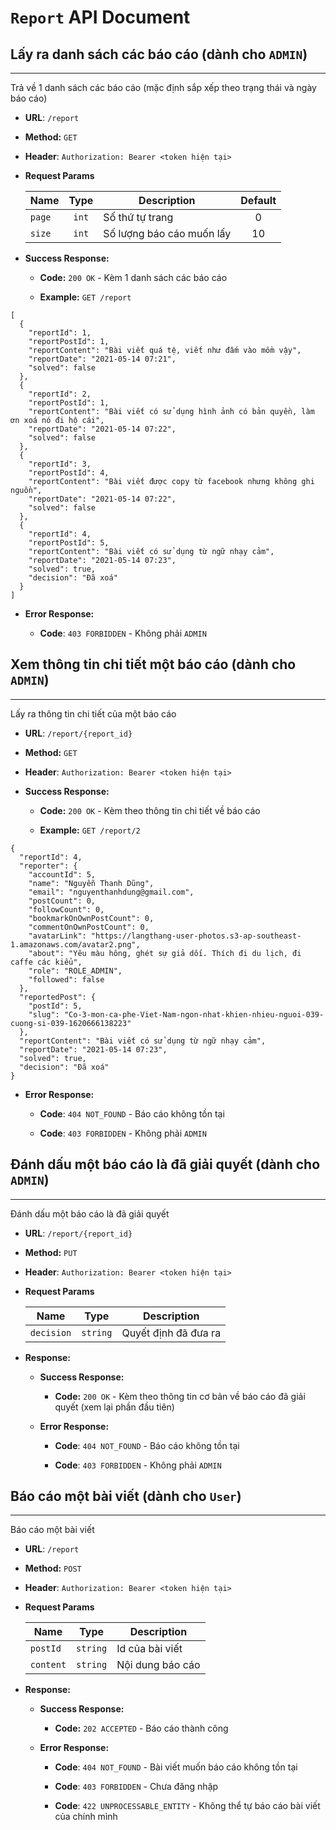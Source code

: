 # `Report` API Document

## Lấy ra danh sách các báo cáo (dành cho `ADMIN`)

----
Trả về 1 danh sách các báo cáo (mặc định sắp xếp theo trạng thái và ngày báo cáo)

* **URL**: `/report`

* **Method:** `GET`

* **Header**: `Authorization: Bearer <token hiện tại>`

* **Request Params**

  | Name    | Type    | Description                 | Default   |
  | ------- |:------: | ------------                | :-------: |
  | `page`  | `int`   | Số thứ tự trang             | 0         |
  | `size`  | `int`   | Số lượng báo cáo muốn lấy   | 10        |
  
* **Success Response:**

    * **Code:** `200 OK` - Kèm 1 danh sách các báo cáo

    * **Example:** `GET /report`
    
```json5
[
  {
    "reportId": 1,
    "reportPostId": 1,
    "reportContent": "Bài viết quá tệ, viết như đấm vào mồm vậy",
    "reportDate": "2021-05-14 07:21",
    "solved": false
  },
  {
    "reportId": 2,
    "reportPostId": 1,
    "reportContent": "Bài viết có sử dụng hình ảnh có bản quyền, làm ơn xoá nó đi hộ cái",
    "reportDate": "2021-05-14 07:22",
    "solved": false
  },
  {
    "reportId": 3,
    "reportPostId": 4,
    "reportContent": "Bài viết được copy từ facebook nhưng không ghi nguồn",
    "reportDate": "2021-05-14 07:22",
    "solved": false
  },
  {
    "reportId": 4,
    "reportPostId": 5,
    "reportContent": "Bài viết có sử dụng từ ngữ nhạy cảm",
    "reportDate": "2021-05-14 07:23",
    "solved": true,
    "decision": "Đã xoá"
  }
]
```

* **Error Response:**

  * **Code**: `403 FORBIDDEN` - Không phải `ADMIN`

## Xem thông tin chi tiết một báo cáo (dành cho `ADMIN`)

----
Lấy ra thông tin chi tiết của một báo cáo

* **URL**: `/report/{report_id}`

* **Method:** `GET`

* **Header**: `Authorization: Bearer <token hiện tại>`

* **Success Response:**

  * **Code:** `200 OK` - Kèm theo thông tin chi tiết về báo cáo

  * **Example:** `GET /report/2`
  
```json5
{
  "reportId": 4,
  "reporter": {
    "accountId": 5,
    "name": "Nguyễn Thanh Dũng",
    "email": "nguyenthanhdung@gmail.com",
    "postCount": 0,
    "followCount": 0,
    "bookmarkOnOwnPostCount": 0,
    "commentOnOwnPostCount": 0,
    "avatarLink": "https://langthang-user-photos.s3-ap-southeast-1.amazonaws.com/avatar2.png",
    "about": "Yêu màu hông, ghét sự giả dối. Thích đi du lịch, đi caffe các kiểu",
    "role": "ROLE_ADMIN",
    "followed": false
  },
  "reportedPost": {
    "postId": 5,
    "slug": "Co-3-mon-ca-phe-Viet-Nam-ngon-nhat-khien-nhieu-nguoi-039-cuong-si-039-1620666138223"
  },
  "reportContent": "Bài viết có sử dụng từ ngữ nhạy cảm",
  "reportDate": "2021-05-14 07:23",
  "solved": true,
  "decision": "Đã xoá"
}
```

* **Error Response:**

  * **Code**: `404 NOT_FOUND` - Báo cáo không tồn tại
    
  * **Code**: `403 FORBIDDEN` - Không phải `ADMIN`

## Đánh dấu một báo cáo là đã giải quyết (dành cho `ADMIN`)

----
Đánh dấu một báo cáo là đã giải quyết

* **URL**: `/report/{report_id}`

* **Method:** `PUT`
  
* **Header**: `Authorization: Bearer <token hiện tại>`

* **Request Params**

  | Name        | Type    | Description                 |
  | -------     |:------: | ------------                |
  | `decision`  | `string`| Quyết định đã đưa ra        |

* **Response:**

  * **Success Response:**

    * **Code:** `200 OK` - Kèm theo thông tin cơ bản về báo cáo đã giải quyết (xem lại phần đầu tiên)

  * **Error Response:**
  
    * **Code**: `404 NOT_FOUND` - Báo cáo không tồn tại
      
    * **Code**: `403 FORBIDDEN` - Không phải `ADMIN`

## Báo cáo một bài viết (dành cho `User`)

----
Báo cáo một bài viết

* **URL**: `/report`

* **Method:** `POST`

* **Header**: `Authorization: Bearer <token hiện tại>`

* **Request Params**

  | Name        | Type    | Description     |
  | -------     |:------: | ------------    |
  | `postId`    | `string`| Id của bài viết |
  | `content`   | `string`| Nội dung báo cáo|

* **Response:**

  * **Success Response:**

    * **Code:** `202 ACCEPTED` - Báo cáo thành công

  * **Error Response:**

    * **Code**: `404 NOT_FOUND` - Bài viết muốn báo cáo không tồn tại

    * **Code**: `403 FORBIDDEN` - Chưa đăng nhập
  
    * **Code**: `422 UNPROCESSABLE_ENTITY` - Không thể tự báo cáo bài viết của chính mình
  
